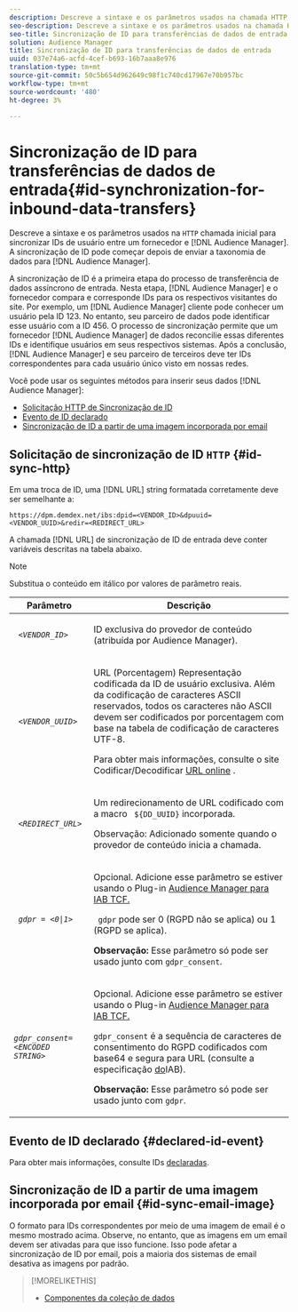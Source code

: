 ```yaml
---
description: Descreve a sintaxe e os parâmetros usados na chamada HTTP inicial para sincronizar IDs de usuário entre um fornecedor e um Audience Manager. A sincronização de ID pode começar depois de enviar a taxonomia de dados para a Audience Manager.
seo-description: Descreve a sintaxe e os parâmetros usados na chamada HTTP inicial para sincronizar IDs de usuário entre um fornecedor e um Audience Manager. A sincronização de ID pode começar depois de enviar a taxonomia de dados para a Audience Manager.
seo-title: Sincronização de ID para transferências de dados de entrada
solution: Audience Manager
title: Sincronização de ID para transferências de dados de entrada
uuid: 037e74a6-acfd-4cef-b693-16b7aaa8e976
translation-type: tm+mt
source-git-commit: 50c5b654d962649c98f1c740cd17967e70b957bc
workflow-type: tm+mt
source-wordcount: '480'
ht-degree: 3%

---
```



# Sincronização de ID para transferências de dados de entrada{#id-synchronization-for-inbound-data-transfers}

Descreve a sintaxe e os parâmetros usados na `HTTP` chamada inicial para sincronizar IDs de usuário entre um fornecedor e [!DNL Audience Manager]. A sincronização de ID pode começar depois de enviar a taxonomia de dados para [!DNL Audience Manager].

<!-- c_id_sync_in.xml -->

A sincronização de ID é a primeira etapa do processo de transferência de dados assíncrono de entrada. Nesta etapa, [!DNL Audience Manager] e o fornecedor compara e corresponde IDs para os respectivos visitantes do site. Por exemplo, um [!DNL Audience Manager] cliente pode conhecer um usuário pela ID 123. No entanto, seu parceiro de dados pode identificar esse usuário com a ID 456. O processo de sincronização permite que um fornecedor [!DNL Audience Manager] de dados reconcilie essas diferentes IDs e identifique usuários em seus respectivos sistemas. Após a conclusão, [!DNL Audience Manager] e seu parceiro de terceiros deve ter IDs correspondentes para cada usuário único visto em nossas redes.

Você pode usar os seguintes métodos para inserir seus dados [!DNL Audience Manager]:

* [Solicitação HTTP de Sincronização de ID](../../../integration/sending-audience-data/batch-data-transfer-explained/id-sync-http.md#id-sync-http)
* [Evento de ID declarado](../../../integration/sending-audience-data/batch-data-transfer-explained/id-sync-http.md#declared-id-event)
* [Sincronização de ID a partir de uma imagem incorporada por email](../../../integration/sending-audience-data/batch-data-transfer-explained/id-sync-http.md#id-sync-email-image)

## Solicitação de sincronização de ID `HTTP` {#id-sync-http}

Em uma troca de ID, uma [!DNL URL] string formatada corretamente deve ser semelhante a:

```
https://dpm.demdex.net/ibs:dpid=<VENDOR_ID>&dpuuid=<VENDOR_UUID>&redir=<REDIRECT_URL>
```

A chamada [!DNL URL] de sincronização de ID de entrada deve conter variáveis descritas na tabela abaixo.

>[!NOTE]
>
>Substitua o conteúdo em itálico por valores de parâmetro reais.

<table id="table_EB9F4246E2A34ABB8ED06EA458EB186F"> 
 <thead> 
  <tr> 
   <th colname="col1" class="entry"> Parâmetro </th> 
   <th colname="col2" class="entry"> Descrição </th> 
  </tr> 
 </thead>
 <tbody> 
  <tr> 
   <td colname="col1"> <code> <i>&lt;VENDOR_ID&gt;</i> </code> </td> 
   <td colname="col2"> <p>ID exclusiva do provedor de conteúdo (atribuída por <span class="keyword"> Audience Manager</span>). </p> </td> 
  </tr> 
  <tr> 
   <td colname="col1"> <code> <i>&lt;VENDOR_UUID&gt;</i> </code> </td> 
   <td colname="col2"> <p>URL (Porcentagem) Representação codificada da ID de usuário exclusiva. Além da codificação de caracteres ASCII reservados, todos os caracteres não ASCII devem ser codificados por porcentagem com base na tabela de codificação de caracteres UTF-8. </p> <p>Para obter mais informações, consulte o site Codificar/Decodificar <a href="https://www.url-encode-decode.com" format="http" scope="external"> URL online</a> . </p> </td> 
  </tr> 
  <tr> 
   <td colname="col1"> <code> <i>&lt;REDIRECT_URL&gt;</i> </code> </td> 
   <td colname="col2"> <p>Um redirecionamento de URL codificado com a macro <code> ${DD_UUID}</code> incorporada. </p> <p>Observação:  Adicionado somente quando o provedor de conteúdo inicia a chamada. </p> </td> 
  </tr> 
  <tr> 
   <td colname="col1"> <code> <i>gdpr = &lt;0|1&gt;</i> </code> </td> 
   <td colname="col2"> <p>Opcional. Adicione esse parâmetro se estiver usando o Plug-in <a href="../../../overview/data-security-and-privacy/aam-iab-plugin.md">Audience Manager para IAB TCF.</a></p> <p><code> gdpr</code> pode ser 0 (RGPD não se aplica) ou 1 (RGPD se aplica). </p> <p> <b>Observação:</b> Esse parâmetro só pode ser usado junto com <code>gdpr_consent</code>.</p></td> 
  </tr> 
  <tr> 
   <td colname="col1"> <code><i>gdpr_consent=&lt;ENCODED STRING&gt;</i> </code> </td> 
   <td colname="col2"> <p>Opcional. Adicione esse parâmetro se estiver usando o Plug-in <a href="../../../overview/data-security-and-privacy/aam-iab-plugin.md">Audience Manager para IAB TCF.</a></p> <p><code>gdpr_consent</code> é a sequência de caracteres de consentimento do RGPD codificados com base64 e segura para URL (consulte a especificação <a href="https://github.com/InteractiveAdvertisingBureau/GDPR-Transparency-and-Consent-Framework/blob/master/URL-based%20Consent%20Passing_%20Framework%20Guidance.md#specifications" format="http" scope="external"> do</a>IAB). </p> <p> <b>Observação:</b> Esse parâmetro só pode ser usado junto com <code>gdpr</code>.</p> </td> 
  </tr> 
 </tbody> 
</table>

## Evento de ID declarado {#declared-id-event}

Para obter mais informações, consulte IDs [declaradas](../../../features/declared-ids.md).

## Sincronização de ID a partir de uma imagem incorporada por email {#id-sync-email-image}

O formato para IDs correspondentes por meio de uma imagem de email é o mesmo mostrado acima. Observe, no entanto, que as imagens em um email devem ser ativadas para que isso funcione. Isso pode afetar a sincronização de ID por email, pois a maioria dos sistemas de email desativa as imagens por padrão.

>[!MORELIKETHIS]
>
>* [Componentes da coleção de dados](../../../reference/system-components/components-data-collection.md)

